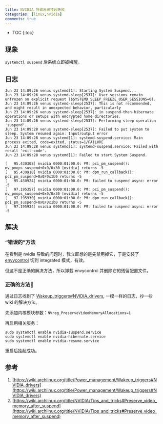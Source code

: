 ```yaml
---
title: NVIDIA 导致系统挂起失败
categories: [linux,nvidia]
comments: true
---
```


* TOC
{:toc}
## 现象

`systemctl suspend` 后系统立即被唤醒。

## 日志

```
Jun 23 14:09:26 venus systemd[1]: Starting System Suspend...
Jun 23 14:09:26 venus systemd-sleep[2537]: User sessions remain unfrozen on explicit request ($SYSTEMD_SLEEP_FREEZE_USER_SESSIONS=0).
Jun 23 14:09:26 venus systemd-sleep[2537]: This is not recommended, and might result in unexpected behavior, particularly
Jun 23 14:09:26 venus systemd-sleep[2537]: in suspend-then-hibernate operations or setups with encrypted home directories.
Jun 23 14:09:26 venus systemd-sleep[2537]: Performing sleep operation 'suspend'...
Jun 23 14:09:28 venus systemd-sleep[2537]: Failed to put system to sleep. System resumed again: Input/output error
Jun 23 14:09:28 venus systemd[1]: systemd-suspend.service: Main process exited, code=exited, status=1/FAILURE
Jun 23 14:09:28 venus systemd[1]: systemd-suspend.service: Failed with result 'exit-code'.
Jun 23 14:09:28 venus systemd[1]: Failed to start System Suspend.
```

```
[   95.430308] nvidia 0000:01:00.0: PM: pci_pm_suspend(): nv_pmops_suspend+0x0/0x30 [nvidia] returns -5
[   95.430918] nvidia 0000:01:00.0: PM: dpm_run_callback(): pci_pm_suspend+0x0/0x1b0 returns -5
[   95.430924] nvidia 0000:01:00.0: PM: failed to suspend async: error -5
[   97.195357] nvidia 0000:01:00.0: PM: pci_pm_suspend(): nv_pmops_suspend+0x0/0x30 [nvidia] returns -5
[   97.195930] nvidia 0000:01:00.0: PM: dpm_run_callback(): pci_pm_suspend+0x0/0x1b0 returns -5
[   97.195934] nvidia 0000:01:00.0: PM: failed to suspend async: error -5
```

## 解决

### “错误的”方法

在看到是 nvidia 导致的问题时，我立即想的是先禁用掉它，于是安装了 [envycontrol](https://github.com/bayasdev/envycontrol) 切到 integrated 模式，有效。

但这不是正确的解决方法，所以卸载 envycontrol 并删除它的残留配置文件。

### 正确的方法:pushpin:

通过日志找到了 [Wakeup_triggers#NVIDIA_drivers](https://wiki.archlinux.org/title/Power_management/Wakeup_triggers#NVIDIA_drivers), 一模一样的日志，抄一抄 wiki 的解决方法。

先添加内核模块参数：`NVreg_PreserveVideoMemoryAllocations=1`

再启用相关服务：

```
sudo systemctl enable nvidia-suspend.service
sudo systemctl enable nvidia-hibernate.service
sudo systemctl enable nvidia-resume.service
```

重启后挂起成功。

## 参考

1. [https://wiki.archlinux.org/title/Power_management/Wakeup_triggers#NVIDIA_drivers](https://wiki.archlinux.org/title/Power_management/Wakeup_triggers#NVIDIA_drivers)
2. [https://wiki.archlinux.org/title/NVIDIA/Tips_and_tricks#Preserve_video_memory_after_suspend](https://wiki.archlinux.org/title/NVIDIA/Tips_and_tricks#Preserve_video_memory_after_suspend)
